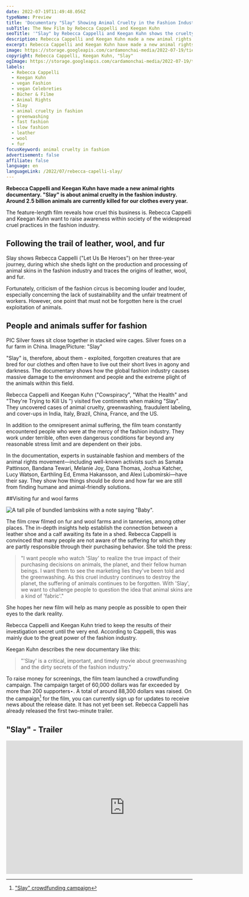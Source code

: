 ```yaml
---
date: 2022-07-19T11:49:48.056Z
typeName: Preview
title: 'Documentary "Slay" Showing Animal Cruelty in the Fashion Industry'
subTitle: The New Film by Rebecca Cappelli and Keegan Kuhn
seoTitle: '"Slay" by Rebecca Cappelli and Keegan Kuhn shows the cruelty in fashion indistry'
description: Rebecca Cappelli and Keegan Kuhn made a new animal rights documentary. "Slay" is about animal cruelty in the fashion industry. Around 2.5 billion animals are currently killed for our clothes every year.
excerpt: Rebecca Cappelli and Keegan Kuhn have made a new animal rights documentary. "Slay" is about animal cruelty in the fashion industry. Around 2.5 billion animals are currently killed for our clothes every year.
image: https://storage.googleapis.com/cardamonchai-media/2022-07-19/tierquaelerei-in-der-modeindustrie-rebecca-cappelli-leather-made-in-tuscany-jpeg-imagine-080808_4b4332_1024_768/640.webp
copyright: Rebecca Cappelli, Keegan Kuhn, "Slay"
ogImage: https://storage.googleapis.com/cardamonchai-media/2022-07-19/tierquaelerei-in-der-modeindustrie-rebecca-cappelli-fb-jpeg-imagine-080808_53504a_1200_628/640.webp
labels:
  - Rebecca Cappelli
  - Keegan Kuhn
  - vegan Fashion
  - vegan Celebreties
  - Bücher & Filme
  - Animal Rights
  - Slay
  - animal cruelty in fashion
  - greenwashing
  - fast fashion
  - slow fashion
  - leather
  - wool
  - fur
focusKeyword: animal cruelty in fashion
advertisement: false
affiliate: false
language: en
languageLink: /2022/07/rebecca-capelli-slay/
---
```


**Rebecca Cappelli and Keegan Kuhn have made a new animal rights documentary. "Slay" is about animal cruelty in the fashion industry. Around 2.5 billion animals are currently killed for our clothes every year.**

The feature-length film reveals how cruel this business is. Rebecca Cappelli and Keegan Kuhn want to raise awareness within society of the widespread cruel practices in the fashion industry.

## Following the trail of leather, wool, and fur

Slay shows Rebecca Cappelli ("Let Us Be Heroes") on her three-year journey, during which she sheds light on the production and processing of animal skins in the fashion industry and traces the origins of leather, wool, and fur.

Fortunately, criticism of the fashion circus is becoming louder and louder, especially concerning the lack of sustainability and the unfair treatment of workers. However, one point that must not be forgotten here is the cruel exploitation of animals.

## People and animals suffer for fashion

PIC Silver foxes sit close together in stacked wire cages. Silver foxes on a fur farm in China. Image/Picture: "Slay"

"Slay" is, therefore, about them - exploited, forgotten creatures that are bred for our clothes and often have to live out their short lives in agony and darkness. The documentary shows how the global fashion industry causes massive damage to the environment and people and the extreme plight of the animals within this field.

Rebecca Cappelli and Keegan Kuhn ("Cowspiracy", "What the Health" and "They're Trying to Kill Us ") visited five continents when making "Slay". They uncovered cases of animal cruelty, greenwashing, fraudulent labeling, and cover-ups in India, Italy, Brazil, China, France, and the US.

In addition to the omnipresent animal suffering, the film team constantly encountered people who were at the mercy of the fashion industry. They work under terrible, often even dangerous conditions far beyond any reasonable stress limit and are dependent on their jobs.

In the documentation, experts in sustainable fashion and members of the animal rights movement—including well-known activists such as Samata Pattinson, Bandana Tewari, Melanie Joy, Dana Thomas, Joshua Katcher, Lucy Watson, Earthling Ed, Emma Hakansson, and Alexi Lubomirski—have their say. They show how things should be done and how far we are still from finding humane and animal-friendly solutions.

##Visiting fur and wool farms

![A tall pile of bundled lambskins with a note saying "Baby".](https://storage.googleapis.com/cardamonchai-media/2022-07-19/tierquaelerei-in-der-modeindustrie-rebecca-cappelli-baby-lamb-skin-australia-jpeg-imagine-080808_504e42_1024_768/640.webp 'Lambskin on a wool farm in Australia. Image/Picture: "Slay"')

The film crew filmed on fur and wool farms and in tanneries, among other places. The in-depth insights help establish the connection between a leather shoe and a calf awaiting its fate in a shed. Rebecca Cappelli is convinced that many people are not aware of the suffering for which they are partly responsible through their purchasing behavior. She told the press:

> "I want people who watch 'Slay' to realize the true impact of their purchasing decisions on animals, the planet, and their fellow human beings. I want them to see the marketing lies they've been told and the greenwashing. As this cruel industry continues to destroy the planet, the suffering of animals continues to be forgotten. With 'Slay', we want to challenge people to question the idea that animal skins are a kind of 'fabric'."

She hopes her new film will help as many people as possible to open their eyes to the dark reality.

Rebecca Cappelli and Keegan Kuhn tried to keep the results of their investigation secret until the very end. According to Cappelli, this was mainly due to the great power of the fashion industry.

Keegan Kuhn describes the new documentary like this:

> "'Slay' is a critical, important, and timely movie about greenwashing and the dirty secrets of the fashion industry."

To raise money for screenings, the film team launched a crowdfunding campaign. The campaign target of 60,000 dollars was far exceeded by more than 200 supporters⋆. A total of around 88,300 dollars was raised. On the campaign[^1] for the film, you can currently sign up for updates to receive news about the release date. It has not yet been set. Rebecca Cappelli has already released the first two-minute trailer.

## "Slay" - Trailer

<iframe
  title="vimeo-player"
  src="https://player.vimeo.com/video/705023166?h=3e14a9a577"
  width="640"
  height="360"
  frameborder="0"
  allowfullscreen
></iframe>

[^1]: ["Slay" crowdfunding campaign](https://www.indiegogo.com/projects/slay-feature-length-documentary#/)
